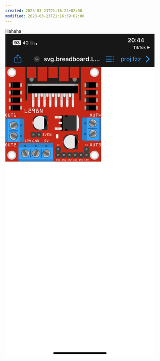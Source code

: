 ```yaml
---
created: 2023-03-23T21:16:22+02:00
modified: 2023-03-23T21:16:39+02:00
---
```


Hahaha
![Image](../assets/ef8eff31541a2c570dcd1764291cc888.jpg) 
